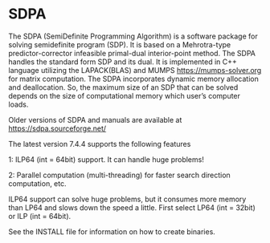 # SDPA

The SDPA (SemiDefinite Programming Algorithm) is a software package for solving semidefinite program (SDP). It is based on a Mehrotra-type predictor-corrector infeasible primal-dual interior-point method. The SDPA handles the standard form SDP and its dual. It is implemented in C++ language utilizing the LAPACK(BLAS) and MUMPS https://mumps-solver.org for matrix computation. The SDPA incorporates dynamic memory allocation and deallocation. So, the maximum size of an SDP that can be solved depends on the size of computational memory which user’s computer loads. 

Older versions of SDPA and manuals are available at
https://sdpa.sourceforge.net/

The latest version 7.4.4 supports the following features

1: ILP64 (int = 64bit) support. It can handle huge problems!

2: Parallel computation (multi-threading) for faster search direction computation, etc.

ILP64 support can solve huge problems, but it consumes more memory than LP64 and slows down the speed a little.
First select LP64 (int = 32bit) or ILP (int = 64bit).

See the INSTALL file for information on how to create binaries.
